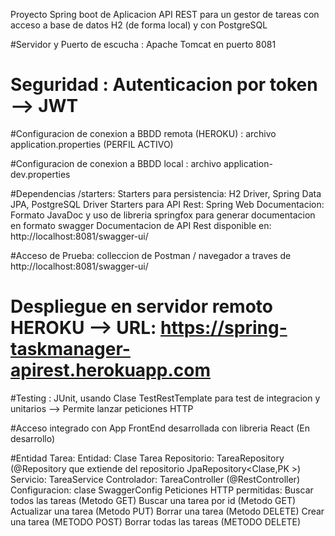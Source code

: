
Proyecto Spring boot de Aplicacion API REST para un gestor de tareas con acceso a base de datos H2 (de forma local) y con PostgreSQL

#Servidor y Puerto de escucha : 
    Apache Tomcat en puerto 8081
    
# Seguridad : Autenticacion por token --> JWT

#Configuracion de conexion a BBDD remota (HEROKU) : archivo application.properties (PERFIL ACTIVO)

#Configuracion de conexion a BBDD local : archivo application-dev.properties 

#Dependencias /starters: 
    Starters para persistencia: H2 Driver, Spring Data JPA, PostgreSQL Driver
    Starters para API Rest: Spring Web 
    Documentacion: Formato JavaDoc y uso de libreria springfox para generar documentacion en formato swagger
                    Documentacion de API Rest disponible en: http://localhost:8081/swagger-ui/

#Acceso de Prueba: colleccion de Postman / navegador a traves de http://localhost:8081/swagger-ui/ 

# Despliegue en servidor remoto HEROKU --> URL: https://spring-taskmanager-apirest.herokuapp.com

#Testing : JUnit, usando Clase TestRestTemplate para test de integracion y unitarios --> Permite lanzar peticiones HTTP

#Acceso integrado con App FrontEnd desarrollada con libreria React (En desarrollo)

#Entidad Tarea:
Entidad:
    Clase Tarea
Repositorio:
    TareaRepository (@Repository que extiende del repositorio JpaRepository<Clase,PK >)
Servicio:
    TareaService
Controlador:
    TareaController (@RestController)
Configuracion:
    clase SwaggerConfig
Peticiones HTTP permitidas: 
    Buscar todos las tareas (Metodo GET)
    Buscar una tarea por id (Metodo GET)
    Actualizar una tarea (Metodo PUT)
    Borrar una tarea (Metodo DELETE)
    Crear una tarea (METODO POST)
    Borrar todas las tareas (METODO DELETE)
